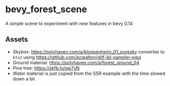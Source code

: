 # bevy_forest_scene

A simple scene to experiment with new features in bevy 0.14

## Assets

- Skybox: <https://polyhaven.com/a/kloppenheim_01_puresky> convertex to `ktx2` using <https://github.com/pcwalton/gltf-ibl-sampler-egui>
- Ground material: <https://polyhaven.com/a/forest_ground_04>
- Pine tree: <https://skfb.ly/ow7yN>
- Water material is just copied from the SSR example with the time slowed down a bit

